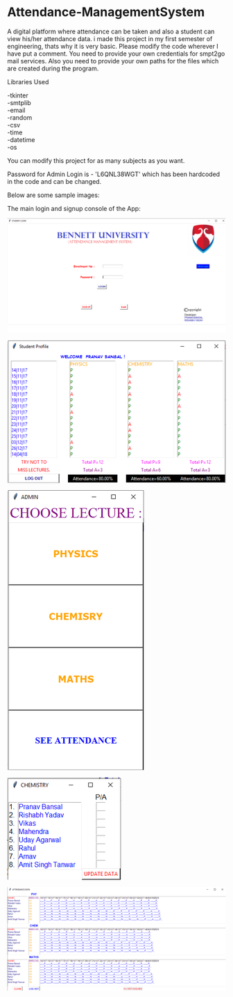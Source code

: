 # Attendance-ManagementSystem
A digital platform where attendance can be taken and also a student can view his/her attendance data.
i made this project in my first semester of engineering, thats why it is very basic.
Please modify the code wherever I have put a comment. You need to provide your own credentials for smpt2go mail services. Also you need to provide your own paths for the files which are created during the program.

Libraries Used<br />

-tkinter<br />
-smtplib<br />
-email<br />
-random<br />
-csv<br />
-time<br />
-datetime<br />
-os<br />

You can modify this project for as many subjects as you want.<br />

Password for Admin Login is - 'L6QNL38WGT' which has been hardcoded in the code and can be changed.<br />

Below are some sample images:<br />

The main login and signup console of the App:<br />

![alt text](https://github.com/PranavBansal04/Attendance-ManagementSystem/blob/master/sample1.PNG)




![alt text](https://github.com/PranavBansal04/Attendance-ManagementSystem/blob/master/sample2.PNG)



![alt erext](https://github.com/PranavBansal04/Attendance-ManagementSystem/blob/master/sample3.PNG)



![alt text](https://github.com/PranavBansal04/Attendance-ManagementSystem/blob/master/sample4.PNG)



![alt text](https://github.com/PranavBansal04/Attendance-ManagementSystem/blob/master/sample5.PNG)


